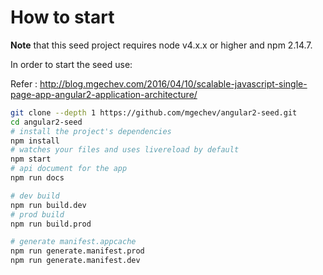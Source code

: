 # How to start

**Note** that this seed project requires node v4.x.x or higher and npm 2.14.7.

In order to start the seed use:

Refer : http://blog.mgechev.com/2016/04/10/scalable-javascript-single-page-app-angular2-application-architecture/

```bash
git clone --depth 1 https://github.com/mgechev/angular2-seed.git
cd angular2-seed
# install the project's dependencies
npm install
# watches your files and uses livereload by default
npm start
# api document for the app
npm run docs

# dev build
npm run build.dev
# prod build
npm run build.prod

# generate manifest.appcache
npm run generate.manifest.prod
npm run generate.manifest.dev
```

